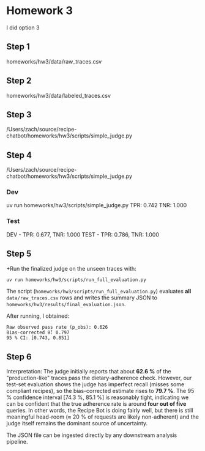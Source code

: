 # Homework 3

I did option 3

## Step 1

homeworks/hw3/data/raw_traces.csv

## Step 2

homeworks/hw3/data/labeled_traces.csv

## Step 3

/Users/zach/source/recipe-chatbot/homeworks/hw3/scripts/simple_judge.py

## Step 4

/Users/zach/source/recipe-chatbot/homeworks/hw3/scripts/simple_judge.py

### Dev

uv run homeworks/hw3/scripts/simple_judge.py
TPR: 0.742
TNR: 1.000

### Test

DEV - TPR: 0.677, TNR: 1.000
TEST - TPR: 0.786, TNR: 1.000

## Step 5

+Run the finalized judge on the unseen traces with:

```bash
uv run homeworks/hw3/scripts/run_full_evaluation.py
```

The script (`homeworks/hw3/scripts/run_full_evaluation.py`) evaluates **all** `data/raw_traces.csv` rows and writes the summary JSON to `homeworks/hw3/results/final_evaluation.json`.

After running, I obtained:

```text
Raw observed pass rate (p_obs): 0.626
Bias-corrected θ̂: 0.797
95 % CI: [0.743, 0.851]
```

## Step 6

Interpretation: The judge initially reports that about **62.6 %** of the "production-like" traces pass the dietary-adherence check.  However, our test-set evaluation shows the judge has imperfect recall (misses some compliant recipes), so the bias-corrected estimate rises to **79.7 %**.  The 95 % confidence interval \[74.3 %, 85.1 %] is reasonably tight, indicating we can be confident that the true adherence rate is around **four out of five** queries.  In other words, the Recipe Bot is doing fairly well, but there is still meaningful head-room (≈ 20 % of requests are likely non-adherent) and the judge itself remains the dominant source of uncertainty.

The JSON file can be ingested directly by any downstream analysis pipeline.
